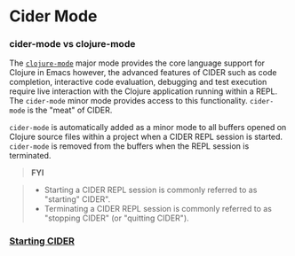 # Cider Mode

### cider-mode vs clojure-mode

The [`clojure-mode`](https://github.com/clojure-emacs/clojure-mode) major mode provides the core language support for Clojure in Emacs however, the advanced features of CIDER such as code completion, interactive code evaluation, debugging and test execution require live interaction with the Clojure application running within a REPL. The `cider-mode` minor mode provides access to this functionality. `cider-mode` is the "meat" of CIDER.

`cider-mode` is automatically added as a minor mode to all buffers opened on Clojure source files within a project when a CIDER REPL session is started. `cider-mode` is removed from the buffers when the REPL session is terminated.

> **FYI**

> * Starting a CIDER REPL session is commonly referred to as "starting" CIDER".
> * Terminating a CIDER REPL session is commonly referred to as "stopping CIDER" (or "quitting CIDER").

### [Starting CIDER](Starting.md)
